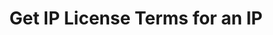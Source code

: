 ---
title: Get IP License Terms for an IP
excerpt: Retrieve IP License Terms associated with an IP ID
api:
  file: swagger2.json
  operationId: get_api-v2-licenses-ip-terms-ipid
hidden: false
---